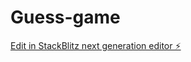 # Guess-game

[Edit in StackBlitz next generation editor ⚡️](https://stackblitz.com/~/github.com/barbiethecoder/Guess-game)